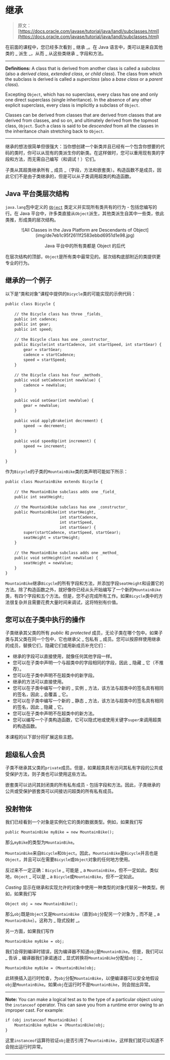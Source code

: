 # 继承

> 原文： [https://docs.oracle.com/javase/tutorial/java/IandI/subclasses.html](https://docs.oracle.com/javase/tutorial/java/IandI/subclasses.html)

在前面的课程中，您已经多次看到 _ 继承 _。在 Java 语言中，类可以是来自其他类的 _ 派生 _，从而 _ 从这些类继承 _ 字段和方法。

* * *

**Definitions:** A class that is derived from another class is called a _subclass_ (also a _derived class_, _extended class_, or _child class_). The class from which the subclass is derived is called a _superclass_ (also a _base class_ or a _parent class_).

Excepting `Object`, which has no superclass, every class has one and only one direct superclass (single inheritance). In the absence of any other explicit superclass, every class is implicitly a subclass of `Object`.

Classes can be derived from classes that are derived from classes that are derived from classes, and so on, and ultimately derived from the topmost class, `Object`. Such a class is said to be _descended_ from all the classes in the inheritance chain stretching back to `Object`.

* * *

继承的想法很简单但很强大：当你想创建一个新类并且已经有一个包含你想要的代码的类时，你可以从现有的类派生你的新类。在这样做时，您可以重用现有类的字段和方法，而无需自己编写（和调试！）它们。

子类从其超类继承所有 _ 成员 _（字段，方法和嵌套类）。构造函数不是成员，因此它们不是由子类继承的，但是可以从子类调用超类的构造函数。

## Java 平台类层次结构

`java.lang`包中定义的 [`Object`](https://docs.oracle.com/javase/8/docs/api/java/lang/Object.html) 类定义并实现所有类共有的行为 - 包括您编写的行。在 Java 平台中，许多类直接从`Object`派生，其他类派生自其中一些类，依此类推，形成类的层次结构。

<center>![All Classes in the Java Platform are Descendants of Object](img/de7eb1c95f2611f2583ebbd6951d1e98.jpg)

Java 平台中的所有类都是 Object 的后代

</center>

在层次结构的顶部，`Object`是所有类中最常见的。层次结构底部附近的类提供更专业的行为。

## 继承的一个例子

以下是“类和对象”课程中提供的`Bicycle`类的可能实现的示例代码：

```
public class Bicycle {

    // the Bicycle class has three _fields_
    public int cadence;
    public int gear;
    public int speed;

    // the Bicycle class has one _constructor_
    public Bicycle(int startCadence, int startSpeed, int startGear) {
        gear = startGear;
        cadence = startCadence;
        speed = startSpeed;
    }

    // the Bicycle class has four _methods_
    public void setCadence(int newValue) {
        cadence = newValue;
    }

    public void setGear(int newValue) {
        gear = newValue;
    }

    public void applyBrake(int decrement) {
        speed -= decrement;
    }

    public void speedUp(int increment) {
        speed += increment;
    }

}

```

作为`Bicycle`的子类的`MountainBike`类的类声明可能如下所示：

```
public class MountainBike extends Bicycle {

    // the MountainBike subclass adds one _field_
    public int seatHeight;

    // the MountainBike subclass has one _constructor_
    public MountainBike(int startHeight,
                        int startCadence,
                        int startSpeed,
                        int startGear) {
        super(startCadence, startSpeed, startGear);
        seatHeight = startHeight;
    }   

    // the MountainBike subclass adds one _method_
    public void setHeight(int newValue) {
        seatHeight = newValue;
    }   
}

```

`MountainBike`继承`Bicycle`的所有字段和方法，并添加字段`seatHeight`和设置它的方法。除了构造函数之外，就好像你已经从头开始编写了一个新的`MountainBike`类，有四个字段和五个方法。但是，您不必完成所有工作。如果`Bicycle`类中的方法很复杂并且需要花费大量时间来调试，这将特别有价值。

## 您可以在子类中执行的操作

子类继承其父类的所有 _public_ 和 _protected_ 成员，无论子类在哪个包中。如果子类与其父类在同一个包中，它也继承父 _ 包私有 _ 成员。您可以按原样使用继承的成员，替换它们，隐藏它们或用新成员补充它们：

*   继承的字段可以直接使用，就像任何其他字段一样。
*   您可以在子类中声明一个与超类中的字段相同的字段，因此 _ 隐藏 _ 它（不推荐）。
*   您可以在子类中声明不在超类中的新字段。
*   继承的方法可以直接使用。
*   您可以在子类中编写一个新的 _ 实例 _ 方法，该方法与超类中的签名具有相同的签名，因此 _ 会覆盖 _ 它。
*   您可以在子类中编写一个新的 _ 静态 _ 方法，该方法与超类中的签名具有相同的签名，因此 _ 隐藏 _ 它。
*   您可以在子类中声明不在超类中的新方法。
*   您可以编写一个子类构造函数，它可以隐式地或使用关键字`super`来调用超类的构造函数。

本课程的以下部分将扩展这些主题。

## 超级私人会员

子类不继承其父类的`private`成员。但是，如果超类具有访问其私有字段的公共或受保护方法，则子类也可以使用这些方法。

嵌套类可以访问其封闭类的所有私有成员 - 包括字段和方法。因此，子类继承的公共或受保护嵌套类可以间接访问超类的所有私有成员。

## 投射物体

我们已经看到一个对象是实例化它的类的数据类型。例如，如果我们写

```
public MountainBike myBike = new MountainBike();

```

那么`myBike`的类型为`MountainBike`。

`MountainBike`来自`Bicycle`和`Object`。因此，`MountainBike`是`Bicycle`并且也是`Object`，并且可以在需要`Bicycle`或`Object`对象的任何地方使用。

反过来不一定正确：`Bicycle` _ 可能是 _ a `MountainBike`，但不一定如此。类似地，`Object` _ 可以是 _ a `Bicycle`或`MountainBike`，但不一定如此。

_Casting_ 显示在继承和实现允许的对象中使用一种类型的对象代替另一种类型。例如，如果我们写

```
Object obj = new MountainBike();

```

那么`obj`既是`Object`又是`MountainBike`（直到`obj`分配另一个对象为 _ 而不是 _ a `MountainBike`）。这称为 _ 隐式投射 _。

另一方面，如果我们写作

```
MountainBike myBike = obj;

```

我们会得到编译时错误，因为编译器不知道`obj`是`MountainBike`。但是，我们可以 _ 告诉 _ 编译器我们承诺通过 _ 显式转换将`MountainBike`分配给`obj`：_

```
MountainBike myBike = (MountainBike)obj;

```

此转换插入运行时检查，为`obj`分配`MountainBike`，以便编译器可以安全地假设`obj`是`MountainBike`。如果`obj`在运行时不是`MountainBike`，则会抛出异常。

* * *

**Note:** You can make a logical test as to the type of a particular object using the `instanceof` operator. This can save you from a runtime error owing to an improper cast. For example:

```
if (obj instanceof MountainBike) {
    MountainBike myBike = (MountainBike)obj;
}

```

这里`instanceof`运算符验证`obj`是否引用了`MountainBike`，这样我们就可以知道不会抛出运行时异常。

* * *